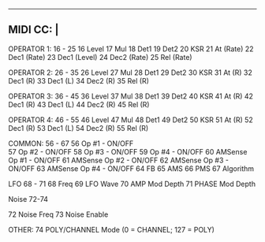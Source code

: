 
 --------------------
 MIDI CC:			  |
 --------------------

 OPERATOR 1: 16 - 25
 16	Level
 17	Mul
 18   Det1
 19   Det2
 20	KSR
 21	At (Rate)
 22   Dec1 (Rate)
 23   Dec1 (Level)
 24   Dec2 (Rate)
 25   Rel (Rate)

 OPERATOR 2: 26 - 35
 26	Level
 27	Mul
 28   Det1
 29   Det2
 30	KSR
 31	At (R)
 32   Dec1 (R)
 33   Dec1 (L)
 34   Dec2 (R)
 35   Rel (R)

 OPERATOR 3: 36 - 45
 36	Level
 37	Mul
 38   Det1
 39   Det2
 40	KSR
 41	At (R)
 42   Dec1 (R)
 43   Dec1 (L)
 44   Dec2 (R)
 45   Rel (R)

 OPERATOR 4: 46 - 55
 46	Level
 47	Mul
 48   Det1
 49   Det2
 50	KSR
 51	At (R)
 52   Dec1 (R)
 53   Dec1 (L)
 54   Dec2 (R)
 55   Rel (R)

 COMMON: 56 - 67
 56	Op #1 - ON/OFF		
 57	Op #2 - ON/OFF
 58	Op #3 - ON/OFF
 59	Op #4 - ON/OFF
 60	AMSense Op #1 - ON/OFF
 61	AMSense Op #2 - ON/OFF
 62	AMSense Op #3 - ON/OFF
 63	AMSense Op #4 - ON/OFF
 64	FB
 65	AMS
 66	PMS
 67	Algorithm

 LFO 68 - 71
 68	Freq
 69	LFO Wave
 70	AMP Mod Depth
 71	PHASE Mod Depth

 Noise 72-74

 72	Noise Freq
 73	Noise Enable

 OTHER:
 74	POLY/CHANNEL Mode (0 = CHANNEL; 127 = POLY)

